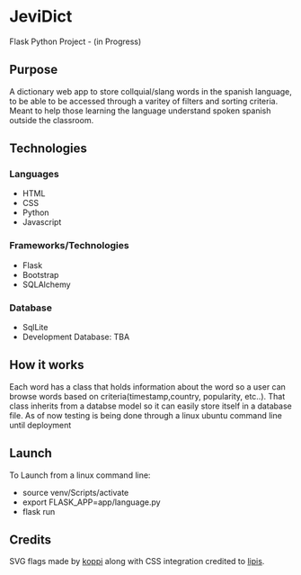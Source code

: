 # JeviDict 
Flask Python Project - (in Progress)

## Purpose
A dictionary web app to store collquial/slang words in the spanish language, to be able to be accessed through a varitey of filters
and sorting criteria. Meant to help those learning the language understand spoken spanish outside the classroom.

## Technologies

### Languages
* HTML
* CSS
* Python
* Javascript

### Frameworks/Technologies
* Flask
* Bootstrap
* SQLAlchemy

### Database
* SqlLite
* Development Database: TBA

## How it works
Each word has a class that holds information about the word so a user can browse words based on criteria(timestamp,country, popularity,
etc..). That class inherits from a databse model so it can easily store itself in a database file. As of now testing is being done
through a linux ubuntu command line until deployment

## Launch
To Launch from a linux command line:

* source venv/Scripts/activate
* export FLASK_APP=app/language.py
* flask run


## Credits

SVG flags made by [koppi](https://github.com/koppi) along with CSS integration credited to [lipis](https://github.com/lipis).
